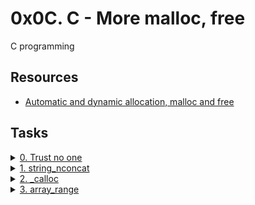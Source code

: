 # 0x0C. C - More malloc, free

C programming

## Resources

- [Automatic and dynamic allocation, malloc and free](https://intranet.alxswe.com/concepts/62)

## Tasks

<details>
  <summary><a href="./0-malloc_checked.c">0. Trust no one</a></summary>
  
  ![image](https://github.com/Shugo52/alx-low_level_programming/assets/87946002/e6404012-6553-430f-a64d-e1711d0854f5)

 </details>
 
 <details>
  <summary><a href="./1-string_nconcat.c">1. string_nconcat</a></summary>
  
  ![image](https://github.com/Shugo52/alx-low_level_programming/assets/87946002/54abd2ed-2f49-42c0-9b8e-30a5ea266910)

 </details>
 
 <details>
  <summary><a href="./2-calloc.c">2. _calloc</a></summary>
  
  ![image](https://github.com/Shugo52/alx-low_level_programming/assets/87946002/740fa635-f939-4209-b733-dcaea4f7d2c5)

 </details>
 
 <details>
  <summary><a href="./3-array_range.c">3. array_range</a></summary>
  
  ![image](https://github.com/Shugo52/alx-low_level_programming/assets/87946002/2ba233ff-bd50-4510-92df-b8cd97f74df8)

 </details>
 
